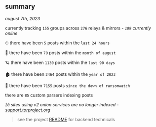 
## summary
_august 7th, 2023_

currently tracking `155` groups across `276` relays & mirrors - _`109` currently online_

⏲ there have been `5` posts within the `last 24 hours`

🦈 there have been `70` posts within the `month of august`

🪐 there have been `1130` posts within the `last 90 days`

🏚 there have been `2464` posts within the `year of 2023`

🦕 there have been `7155` posts `since the dawn of ransomwatch`

there are `85` custom parsers indexing posts

_`20` sites using v2 onion services are no longer indexed - [support.torproject.org](https://support.torproject.org/onionservices/v2-deprecation/)_

> see the project [README](https://github.com/joshhighet/ransomwatch#ransomwatch--) for backend technicals
